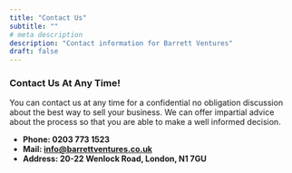 ```yaml
---
title: "Contact Us"
subtitle: ""
# meta description
description: "Contact information for Barrett Ventures"
draft: false
---
```



### Contact Us At Any Time!
You can contact us at any time for a confidential no obligation discussion about the best way to sell your business. We can offer impartial advice about the process so that you are able to make a well informed decision.

* **Phone: 0203 773 1523** 
* **Mail: info@barrettventures.co.uk**
* **Address: 20-22 Wenlock Road, London, N1 7GU**